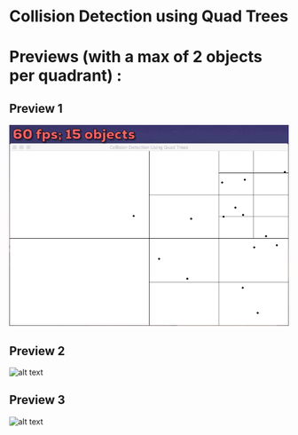 # Collision Detection using Quad Trees

# Previews (with a max of 2 objects per quadrant) :

## Preview 1
![alt text](https://github.com/arp001/Collision-Detection-using-Quad-Trees/blob/cd-qd/60fps15objs.gif)
## Preview 2
![alt text](https://github.com/arp001/Collision-Detection-using-Quad-Trees/blob/cd-qd/25fps100objs.gif)
## Preview 3
![alt text](https://github.com/arp001/Collision-Detection-using-Quad-Trees/blob/cd-qd/80fps200objs.gif)
